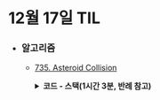 # 12월 17일 TIL

* ### 알고리즘

    * [735. Asteroid Collision](https://leetcode.com/problems/asteroid-collision/description/)
    
      <details>
      <summary><strong>코드 - 스택(1시간 3분, 반례 참고)</strong></summary>

        ```java

            class Solution {
            public int[] asteroidCollision(int[] asteroids) {
                ArrayDeque<Integer> stk = new ArrayDeque<>();

                for(int asteroid : asteroids){
                    if(stk.isEmpty() || isSameSign(stk.peekLast(), asteroid)){
                        stk.add(asteroid);
                        continue;
                    }

                    while(!stk.isEmpty() && (asteroid < 0 && stk.peekLast() > 0 && stk.peekLast() < -asteroid))
                        stk.pollLast();

                    if(!stk.isEmpty() && stk.peekLast() < 0 && asteroid > 0){
                        stk.add(asteroid);
                        continue;
                    }

                    if(!stk.isEmpty() && stk.peekLast() == -asteroid){
                        stk.pollLast();
                        continue;
                    }

                    if(stk.isEmpty() || isSameSign(stk.peekLast(), asteroid))
                        stk.add(asteroid);
                }

                return stk.stream().mapToInt(i -> i).toArray();
            }

            private boolean isSameSign(int num1, int num2){
                return (num1 < 0 && num2 < 0) || (num1 > 0 && num2 > 0);
            }
        }

        ```

    </details>